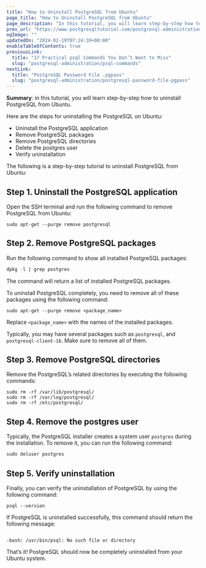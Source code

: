 ```yaml
---
title: "How to Uninstall PostgreSQL from Ubuntu"
page_title: "How to Uninstall PostgreSQL from Ubuntu"
page_description: "In this tutorial, you will learn step-by-step how to uninstall PostgreSQL from Ubuntu."
prev_url: "https://www.postgresqltutorial.com/postgresql-administration/uninstall-postgresql-ubuntu/"
ogImage: ""
updatedOn: "2024-02-19T07:24:39+00:00"
enableTableOfContents: true
previousLink: 
  title: "17 Practical psql Commands You Don’t Want to Miss"
  slug: "postgresql-administration/psql-commands"
nextLink: 
  title: "PostgreSQL Password File .pgpass"
  slug: "postgresql-administration/postgresql-password-file-pgpass"
---
```





**Summary**: in this tutorial, you will learn step\-by\-step how to uninstall PostgreSQL from Ubuntu.

Here are the steps for uninstalling the PostgreSQL on Ubuntu:

* Uninstall the PostgreSQL application
* Remove PostgreSQL packages
* Remove PostgreSQL directories
* Delete the postgres user
* Verify uninstallation

The following is a step\-by\-step tutorial to uninstall PostgreSQL from Ubuntu:


## Step 1\. Uninstall the PostgreSQL application

Open the SSH terminal and run the following command to remove PostgreSQL from Ubuntu:


```xmlsql
sudo apt-get --purge remove postgresql
```

## Step 2\. Remove PostgreSQL packages

Run the following command to show all installed PostgreSQL packages:


```sql
dpkg -l | grep postgres
```
The command will return a list of installed PostgreSQL packages.

To uninstall PostgreSQL completely, you need to remove all of these packages using the following command:


```
sudo apt-get --purge remove <package_name>
```
Replace `<package_name>` with the names of the installed packages.

Typically, you may have several packages such as `postgresql`, and `postgresql-client-16`. Make sure to remove all of them.


## Step 3\. Remove PostgreSQL directories

Remove the PostgreSQL’s related directories by executing the following commands:


```
sudo rm -rf /var/lib/postgresql/
sudo rm -rf /var/log/postgresql/
sudo rm -rf /etc/postgresql/
```

## Step 4\. Remove the postgres user

Typically, the PostgreSQL installer creates a system user `postgres` during the installation. To remove it, you can run the following command:


```sql
sudo deluser postgres
```

## Step 5\. Verify uninstallation

Finally, you can verify the uninstallation of PostgreSQL by using the following command:


```
psql --version

```
If PostgreSQL is uninstalled successfully, this command should return the following message:


```

-bash: /usr/bin/psql: No such file or directory
```
That’s it! PostgreSQL should now be completely uninstalled from your Ubuntu system.

